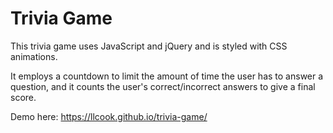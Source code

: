 # Trivia Game

This trivia game uses JavaScript and jQuery and is styled with CSS animations.

It employs a countdown to limit the amount of time the user has to answer a question, and it counts the user's correct/incorrect answers to give a final score.

Demo here: https://llcook.github.io/trivia-game/